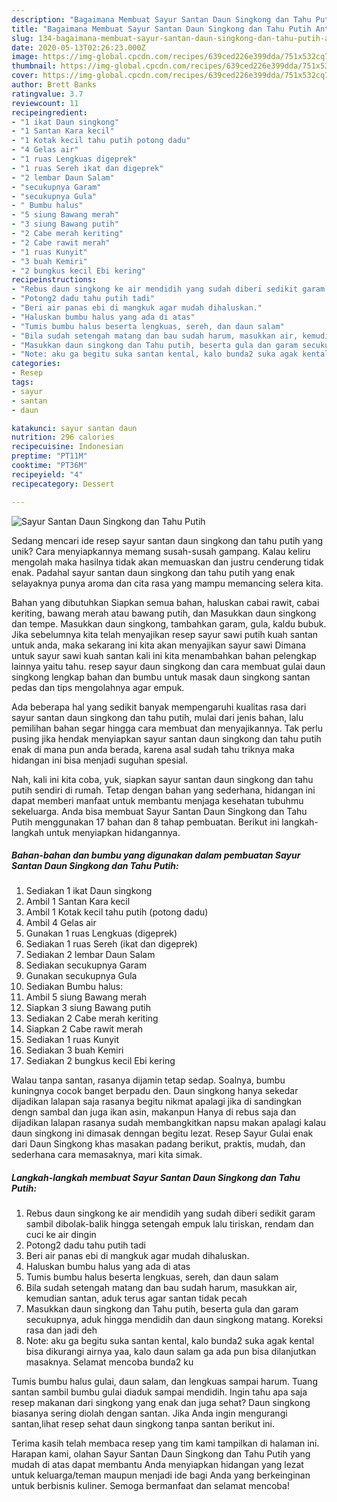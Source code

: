 ```yaml
---
description: "Bagaimana Membuat Sayur Santan Daun Singkong dan Tahu Putih Anti Gagal"
title: "Bagaimana Membuat Sayur Santan Daun Singkong dan Tahu Putih Anti Gagal"
slug: 134-bagaimana-membuat-sayur-santan-daun-singkong-dan-tahu-putih-anti-gagal
date: 2020-05-13T02:26:23.000Z
image: https://img-global.cpcdn.com/recipes/639ced226e399dda/751x532cq70/sayur-santan-daun-singkong-dan-tahu-putih-foto-resep-utama.jpg
thumbnail: https://img-global.cpcdn.com/recipes/639ced226e399dda/751x532cq70/sayur-santan-daun-singkong-dan-tahu-putih-foto-resep-utama.jpg
cover: https://img-global.cpcdn.com/recipes/639ced226e399dda/751x532cq70/sayur-santan-daun-singkong-dan-tahu-putih-foto-resep-utama.jpg
author: Brett Banks
ratingvalue: 3.7
reviewcount: 11
recipeingredient:
- "1 ikat Daun singkong"
- "1 Santan Kara kecil"
- "1 Kotak kecil tahu putih potong dadu"
- "4 Gelas air"
- "1 ruas Lengkuas digeprek"
- "1 ruas Sereh ikat dan digeprek"
- "2 lembar Daun Salam"
- "secukupnya Garam"
- "secukupnya Gula"
- " Bumbu halus"
- "5 siung Bawang merah"
- "3 siung Bawang putih"
- "2 Cabe merah keriting"
- "2 Cabe rawit merah"
- "1 ruas Kunyit"
- "3 buah Kemiri"
- "2 bungkus kecil Ebi kering"
recipeinstructions:
- "Rebus daun singkong ke air mendidih yang sudah diberi sedikit garam sambil dibolak-balik hingga setengah empuk lalu tiriskan, rendam dan cuci ke air dingin"
- "Potong2 dadu tahu putih tadi"
- "Beri air panas ebi di mangkuk agar mudah dihaluskan."
- "Haluskan bumbu halus yang ada di atas"
- "Tumis bumbu halus beserta lengkuas, sereh, dan daun salam"
- "Bila sudah setengah matang dan bau sudah harum, masukkan air, kemudian santan, aduk terus agar santan tidak pecah"
- "Masukkan daun singkong dan Tahu putih, beserta gula dan garam secukupnya, aduk hingga mendidih dan daun singkong matang. Koreksi rasa dan jadi deh"
- "Note: aku ga begitu suka santan kental, kalo bunda2 suka agak kental bisa dikurangi airnya yaa, kalo daun salam ga ada pun bisa dilanjutkan masaknya. Selamat mencoba bunda2 ku"
categories:
- Resep
tags:
- sayur
- santan
- daun

katakunci: sayur santan daun 
nutrition: 296 calories
recipecuisine: Indonesian
preptime: "PT11M"
cooktime: "PT36M"
recipeyield: "4"
recipecategory: Dessert

---
```



![Sayur Santan Daun Singkong dan Tahu Putih](https://img-global.cpcdn.com/recipes/639ced226e399dda/751x532cq70/sayur-santan-daun-singkong-dan-tahu-putih-foto-resep-utama.jpg)

Sedang mencari ide resep sayur santan daun singkong dan tahu putih yang unik? Cara menyiapkannya memang susah-susah gampang. Kalau keliru mengolah maka hasilnya tidak akan memuaskan dan justru cenderung tidak enak. Padahal sayur santan daun singkong dan tahu putih yang enak selayaknya punya aroma dan cita rasa yang mampu memancing selera kita.

Bahan yang dibutuhkan Siapkan semua bahan, haluskan cabai rawit, cabai keriting, bawang merah atau bawang putih, dan Masukkan daun singkong dan tempe. Masukkan daun singkong, tambahkan garam, gula, kaldu bubuk. Jika sebelumnya kita telah menyajikan resep sayur sawi putih kuah santan untuk anda, maka sekarang ini kita akan menyajikan sayur sawi Dimana untuk sayur sawi kuah santan kali ini kita menambahkan bahan pelengkap lainnya yaitu tahu. resep sayur daun singkong dan cara membuat gulai daun singkong lengkap bahan dan bumbu untuk masak daun singkong santan pedas dan tips mengolahnya agar empuk.

Ada beberapa hal yang sedikit banyak mempengaruhi kualitas rasa dari sayur santan daun singkong dan tahu putih, mulai dari jenis bahan, lalu pemilihan bahan segar hingga cara membuat dan menyajikannya. Tak perlu pusing jika hendak menyiapkan sayur santan daun singkong dan tahu putih enak di mana pun anda berada, karena asal sudah tahu triknya maka hidangan ini bisa menjadi suguhan spesial.


Nah, kali ini kita coba, yuk, siapkan sayur santan daun singkong dan tahu putih sendiri di rumah. Tetap dengan bahan yang sederhana, hidangan ini dapat memberi manfaat untuk membantu menjaga kesehatan tubuhmu sekeluarga. Anda bisa membuat Sayur Santan Daun Singkong dan Tahu Putih menggunakan 17 bahan dan 8 tahap pembuatan. Berikut ini langkah-langkah untuk menyiapkan hidangannya.

<!--inarticleads1-->

##### Bahan-bahan dan bumbu yang digunakan dalam pembuatan Sayur Santan Daun Singkong dan Tahu Putih:

1. Sediakan 1 ikat Daun singkong
1. Ambil 1 Santan Kara kecil
1. Ambil 1 Kotak kecil tahu putih (potong dadu)
1. Ambil 4 Gelas air
1. Gunakan 1 ruas Lengkuas (digeprek)
1. Sediakan 1 ruas Sereh (ikat dan digeprek)
1. Sediakan 2 lembar Daun Salam
1. Sediakan secukupnya Garam
1. Gunakan secukupnya Gula
1. Sediakan  Bumbu halus:
1. Ambil 5 siung Bawang merah
1. Siapkan 3 siung Bawang putih
1. Sediakan 2 Cabe merah keriting
1. Siapkan 2 Cabe rawit merah
1. Sediakan 1 ruas Kunyit
1. Sediakan 3 buah Kemiri
1. Sediakan 2 bungkus kecil Ebi kering


Walau tanpa santan, rasanya dijamin tetap sedap. Soalnya, bumbu kuningnya cocok banget berpadu den. Daun singkong hanya sekedar dijadikan lalapan saja rasanya begitu nikmat apalagi jika di sandingkan dengn sambal dan juga ikan asin, makanpun Hanya di rebus saja dan dijadikan lalapan rasanya sudah membangkitkan napsu makan apalagi kalau daun singkong ini dimasak denngan begitu lezat. Resep Sayur Gulai enak dari Daun Singkong khas masakan padang berikut, praktis, mudah, dan sederhana cara memasaknya, mari kita simak. 

<!--inarticleads2-->

##### Langkah-langkah membuat Sayur Santan Daun Singkong dan Tahu Putih:

1. Rebus daun singkong ke air mendidih yang sudah diberi sedikit garam sambil dibolak-balik hingga setengah empuk lalu tiriskan, rendam dan cuci ke air dingin
1. Potong2 dadu tahu putih tadi
1. Beri air panas ebi di mangkuk agar mudah dihaluskan.
1. Haluskan bumbu halus yang ada di atas
1. Tumis bumbu halus beserta lengkuas, sereh, dan daun salam
1. Bila sudah setengah matang dan bau sudah harum, masukkan air, kemudian santan, aduk terus agar santan tidak pecah
1. Masukkan daun singkong dan Tahu putih, beserta gula dan garam secukupnya, aduk hingga mendidih dan daun singkong matang. Koreksi rasa dan jadi deh
1. Note: aku ga begitu suka santan kental, kalo bunda2 suka agak kental bisa dikurangi airnya yaa, kalo daun salam ga ada pun bisa dilanjutkan masaknya. Selamat mencoba bunda2 ku


Tumis bumbu halus gulai, daun salam, dan lengkuas sampai harum. Tuang santan sambil bumbu gulai diaduk sampai mendidih. Ingin tahu apa saja resep makanan dari singkong yang enak dan juga sehat? Daun singkong biasanya sering diolah dengan santan. Jika Anda ingin mengurangi santan,lihat resep sehat daun singkong tanpa santan berikut ini. 

Terima kasih telah membaca resep yang tim kami tampilkan di halaman ini. Harapan kami, olahan Sayur Santan Daun Singkong dan Tahu Putih yang mudah di atas dapat membantu Anda menyiapkan hidangan yang lezat untuk keluarga/teman maupun menjadi ide bagi Anda yang berkeinginan untuk berbisnis kuliner. Semoga bermanfaat dan selamat mencoba!
